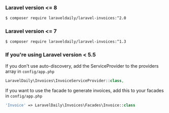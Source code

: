 ### Laravel version <= 8

```bash
$ composer require laraveldaily/laravel-invoices:^2.0
```

### Laravel version <= 7

```bash
$ composer require laraveldaily/laravel-invoices:^1.3
```

### If you're using Laravel version < 5.5

If you don't use auto-discovery, add the ServiceProvider to the providers array in `config/app.php`

```php
LaravelDaily\Invoices\InvoiceServiceProvider::class,
```

If you want to use the facade to generate invoices, add this to your facades in `config/app.php`

```php
'Invoice' => LaravelDaily\Invoices\Facades\Invoice::class
```
